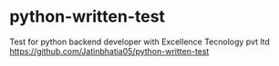 # python-written-test
Test for python backend developer with Excellence Tecnology pvt ltd
https://github.com/Jatinbhatia05/python-written-test
